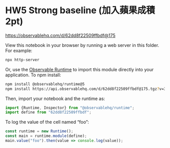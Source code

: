 # HW5 Strong baseline (加入蘋果成積 2pt)

https://observablehq.com/d/62dd8f22509ffbdf@175

View this notebook in your browser by running a web server in this folder. For
example:

~~~sh
npx http-server
~~~

Or, use the [Observable Runtime](https://github.com/observablehq/runtime) to
import this module directly into your application. To npm install:

~~~sh
npm install @observablehq/runtime@5
npm install https://api.observablehq.com/d/62dd8f22509ffbdf@175.tgz?v=3
~~~

Then, import your notebook and the runtime as:

~~~js
import {Runtime, Inspector} from "@observablehq/runtime";
import define from "62dd8f22509ffbdf";
~~~

To log the value of the cell named “foo”:

~~~js
const runtime = new Runtime();
const main = runtime.module(define);
main.value("foo").then(value => console.log(value));
~~~

